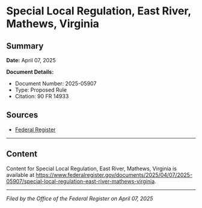 # Special Local Regulation, East River, Mathews, Virginia

## Summary

**Date:** April 07, 2025

**Document Details:**
- Document Number: 2025-05907
- Type: Proposed Rule
- Citation: 90 FR 14933

## Sources
- [Federal Register](https://www.federalregister.gov/documents/2025/04/07/2025-05907/special-local-regulation-east-river-mathews-virginia)

---

## Content

Content for Special Local Regulation, East River, Mathews, Virginia is available at https://www.federalregister.gov/documents/2025/04/07/2025-05907/special-local-regulation-east-river-mathews-virginia.

---

*Filed by the Office of the Federal Register on April 07, 2025*
